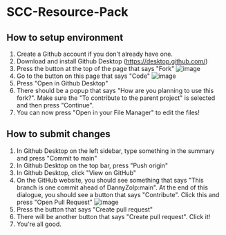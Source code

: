 # SCC-Resource-Pack

## How to setup environment

1. Create a Github account if you don't already have one.
2. Download and install Github Desktop (https://desktop.github.com/)
3. Press the button at the top of the page that says "Fork" ![image](https://user-images.githubusercontent.com/12878237/133908117-450be254-8cf6-41dd-a9a0-96ebd292c435.png)
4. Go to the button on this page that says "Code" ![image](https://user-images.githubusercontent.com/12878237/133908007-a87f8cb2-c751-49a0-a23d-705999bbce3d.png)
5. Press "Open in Github Desktop"
6. There should be a popup that says "How are you planning to use this fork?". Make sure the "To contribute to the parent project" is selected and then press "Continue". 
7. You can now press "Open in your File Manager" to edit the files!

## How to submit changes

1. In Github Desktop on the left sidebar, type something in the summary and press "Commit to main"
2. In Github Desktop on the top bar, press "Push origin"
3. In Github Desktop, click "View on GitHub"
4. On the GitHub website, you should see something that says "This branch is one commit ahead of DannyZolp:main". At the end of this dialogue, you should see a button that says "Contribute". Click this and press "Open Pull Request" ![image](https://user-images.githubusercontent.com/12878237/133908345-4ef50679-6b00-4ea7-8e63-84a4825feb34.png)
5. Press the button that says "Create pull request"
6. There will be another button that says "Create pull request". Click it!
7. You're all good.
